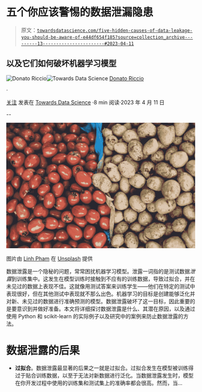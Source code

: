 # 五个你应该警惕的数据泄漏隐患

> 原文：[`towardsdatascience.com/five-hidden-causes-of-data-leakage-you-should-be-aware-of-e44df654f185?source=collection_archive---------13-----------------------#2023-04-11`](https://towardsdatascience.com/five-hidden-causes-of-data-leakage-you-should-be-aware-of-e44df654f185?source=collection_archive---------13-----------------------#2023-04-11)

## 以及它们如何破坏机器学习模型

[](https://donatoriccio.medium.com/?source=post_page-----e44df654f185--------------------------------)![Donato Riccio](https://donatoriccio.medium.com/?source=post_page-----e44df654f185--------------------------------)[](https://towardsdatascience.com/?source=post_page-----e44df654f185--------------------------------)![Towards Data Science](https://towardsdatascience.com/?source=post_page-----e44df654f185--------------------------------) [Donato Riccio](https://donatoriccio.medium.com/?source=post_page-----e44df654f185--------------------------------)

·

[关注](https://medium.com/m/signin?actionUrl=https%3A%2F%2Fmedium.com%2F_%2Fsubscribe%2Fuser%2Fe384fc71d292&operation=register&redirect=https%3A%2F%2Ftowardsdatascience.com%2Ffive-hidden-causes-of-data-leakage-you-should-be-aware-of-e44df654f185&user=Donato+Riccio&userId=e384fc71d292&source=post_page-e384fc71d292----e44df654f185---------------------post_header-----------) 发表在 [Towards Data Science](https://towardsdatascience.com/?source=post_page-----e44df654f185--------------------------------) ·8 min 阅读·2023 年 4 月 11 日[](https://medium.com/m/signin?actionUrl=https%3A%2F%2Fmedium.com%2F_%2Fvote%2Ftowards-data-science%2Fe44df654f185&operation=register&redirect=https%3A%2F%2Ftowardsdatascience.com%2Ffive-hidden-causes-of-data-leakage-you-should-be-aware-of-e44df654f185&user=Donato+Riccio&userId=e384fc71d292&source=-----e44df654f185---------------------clap_footer-----------)

--

[](https://medium.com/m/signin?actionUrl=https%3A%2F%2Fmedium.com%2F_%2Fbookmark%2Fp%2Fe44df654f185&operation=register&redirect=https%3A%2F%2Ftowardsdatascience.com%2Ffive-hidden-causes-of-data-leakage-you-should-be-aware-of-e44df654f185&source=-----e44df654f185---------------------bookmark_footer-----------)![](img/cd2be5f86610dde00f6fbf97f8484e3e.png)

图片由 [Linh Pham](https://unsplash.com/@linharex?utm_source=medium&utm_medium=referral) 在 [Unsplash](https://unsplash.com/?utm_source=medium&utm_medium=referral) 提供

数据泄露是一个隐秘的问题，常常困扰机器学习模型。泄露一词指的是测试数据*泄露*到训练集中。这发生在模型训练时接触到不应有的训练数据，导致过拟合，并在未见过的数据上表现不佳。这就像用测试答案来训练学生——他们在特定的测试中表现很好，但在其他测试中表现就不那么出色。机器学习的目标是创建能够泛化并对新、未见过的数据进行准确预测的模型。数据泄露破坏了这一目标，因此重要的是要意识到并做好准备。本文将详细探讨数据泄露是什么、其潜在原因，以及通过使用 Python 和 scikit-learn 的实际例子以及研究中的案例来防止数据泄露的方法。

# 数据泄露的后果

+   **过拟合**。数据泄露最显著的后果之一就是过拟合。过拟合发生在模型被训练得过于贴合训练数据，以至于无法对新数据进行泛化。当数据泄露发生时，模型在你开发过程中使用的训练集和测试集上的准确率都会很高。然而，当…
